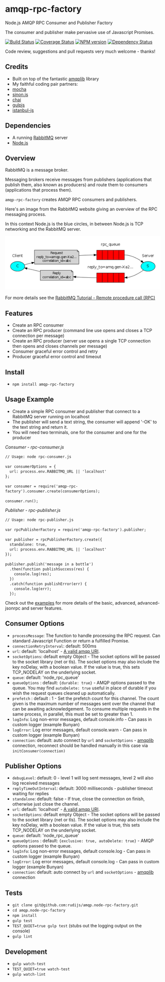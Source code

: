 amqp-rpc-factory
================

Node.js AMQP RPC Consumer and Publisher Factory

The consumer and publisher make pervasive use of Javascript Promises.

[![Build Status](https://travis-ci.org/rudijs/amqp.node-rpc-factory.svg?branch=master)](https://travis-ci.org/rudijs/amqp.node-rpc-factory)
[![Coverage Status](https://coveralls.io/repos/rudijs/amqp.node-rpc-factory/badge.png?branch=master)](https://coveralls.io/r/rudijs/amqp.node-rpc-factory?branch=master)
[![NPM version](https://badge.fury.io/js/amqp-rpc-factory.svg)](http://badge.fury.io/js/amqp-rpc-factory)
[![Dependency Status](https://gemnasium.com/rudijs/amqp.node-rpc-factory.svg)](https://gemnasium.com/rudijs/amqp.node-rpc-factory)

Code review, suggestions and pull requests very much welcome - thanks!

## Credits

- Built on top of the fantastic [amqplib](https://github.com/squaremo/amqp.node) library
- My faithful coding pair partners:
- [mocha](http://visionmedia.github.io/mocha/)
- [sinon.js](http://sinonjs.org/)
- [chai](http://chaijs.com/)
- [gulpjs](http://gulpjs.com/)
- [istanbul-js](http://gotwarlost.github.io/istanbul/)

## Dependencies

- A running [RabbitMQ](http://www.rabbitmq.com/) server
- [Node.js](http://nodejs.org/)

## Overview

RabbitMQ is a message broker.

Messaging brokers receive messages from publishers (applications that publish them, also known as producers) and route them to consumers (applications that process them).

`amqp-rpc-factory` creates AMQP RPC consumers and publishers.

Here's an image from the RabbitMQ website giving an overview of the RPC messaging process.

In this context Node.js is the blue circles, in between Node.js is TCP networking and the RabbitMQ server.

![RPC Overview](examples/images/python-six.png)

For more details see the [RabbitMQ Tutorial - Remote procedure call (RPC)](https://www.rabbitmq.com/tutorials/tutorial-six-python.html)

## Features

- Create an RPC consumer
- Create an RPC producer (command line use opens and closes a TCP connection per message)
- Create an RPC producer (server use opens a single TCP connection then opens and closes channels per message)
- Consumer graceful error control and retry
- Producer graceful error control and timeout

## Install

- `npm install amqp-rpc-factory`

## Usage Example

- Create a simple RPC consumer and publisher that connect to a RabbitMQ server running on localhost
- The publisher will send a text string, the consumer will append '-OK' to the text string and return it.
- You will need two terminals, one for the consumer and one for the producer

*Consumer - rpc-consumer.js*

    // Usage: node rpc-consumer.js

    var consumerOptions = {
      url: process.env.RABBITMQ_URL || 'localhost'
    };

    var consumer = require('amqp-rpc-factory').consumer.create(consumerOptions);

    consumer.run();

*Publisher - rpc-publisher.js*

    // Usage: node rpc-publisher.js

    var rpcPublisherFactory = require('amqp-rpc-factory').publisher;

    var publisher = rpcPublisherFactory.create({
      standalone: true,
      url: process.env.RABBITMQ_URL || 'localhost'
    });

    publisher.publish('message in a bottle')
      .then(function publishSuccess(res) {
        console.log(res);
      })
      .catch(function publishError(err) {
        console.log(err);
      });

Check out the [examples](examples) for more details of the basic, advanced, advanced-jsonrpc and server features.

## Consumer Options

- `processMessage`: The function to handle processing the RPC request. Can standard Javascript Function or return a fulfilled Promise.
- `connectionRetryInterval`: default: 500ms
- `url`: default: 'localhost' - [A valid amqp URI](https://www.rabbitmq.com/uri-spec.html).
- `socketOptions`: default empty Object - The socket options will be passed to the socket library (net or tls). The socket options may also include the key noDelay, with a boolean value. If the value is true, this sets TCP_NODELAY on the underlying socket.
- `queue`: default: 'node_rpc_queue'
- `queueOptions` : default: ````{durable: true}```` - AMQP options passed to the queue. You may find ````autoDelete: true```` useful in place of durable if you wish the request queues cleaned up automatically.
- `prefetch` : default : 1 - Set the prefetch count for this channel. The count given is the maximum number of messages sent over the channel that can be awaiting acknowledgement. To consume multiple requests in the same process, in parallel, this must be set to greater than 1.
- `logInfo`: Log non-error messages, default console.info - Can pass in custom logger (example Bunyan)
- `logError`: Log error messages, default console.warn - Can pass in custom logger (example Bunyan)
- `connection`: default: auto connect by `url` and `socketOptions` - [amqplib](https://www.npmjs.com/package/amqplib) connection, reconnect should be handled manually in this case via  `initConsumer(connection)`

## Publisher Options

- `debugLevel`: default: 0 - level 1 will log sent messages, level 2 will also log received messages
- `replyTimeOutInterval`: default: 3000 milliseconds - publisher timeout waiting for replies
- `standalone`: default: false - If true, close the connection on finish, otherwise just close the channel.
- `url`: default: 'localhost' - [A valid amqp URI](https://www.rabbitmq.com/uri-spec.html).
- `socketOptions`: default empty Object - The socket options will be passed to the socket library (net or tls). The socket options may also include the key noDelay, with a boolean value. If the value is true, this sets TCP_NODELAY on the underlying socket.
- `queue`: default: 'node_rpc_queue'
- `queueOptions` : default: ````{exclusive: true, autoDelete: true}```` - AMQP options passed to the queue.
- `logInfo`: Log non-error messages, default console.log - Can pass in custom logger (example Bunyan)
- `logError`: Log error messages, default console.log - Can pass in custom logger (example Bunyan)
- `connection`: default: auto connect by `url` and `socketOptions` - [amqplib](https://www.npmjs.com/package/amqplib) connection

## Tests

- `git clone git@github.com:rudijs/amqp.node-rpc-factory.git`
- `cd amqp.node-rpc-factory`
- `npm install`
- `gulp test`
- `TEST_QUIET=true gulp test` (stubs out the logging output on the console)
- `gulp lint`

## Development

- `gulp watch-test`
- `TEST_QUIET=true watch-test`
- `gulp watch-lint`

